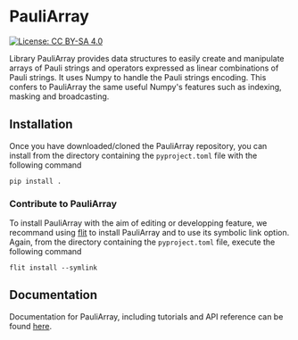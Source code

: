 # PauliArray

[![License: CC BY-SA 4.0](https://img.shields.io/badge/License-CC_BY--SA_4.0-lightgrey.svg)](https://creativecommons.org/licenses/by-sa/4.0/)

Library PauliArray provides data structures to easily create and manipulate arrays of Pauli strings and operators expressed as linear combinations of Pauli strings. It uses Numpy to handle the Pauli strings encoding. This confers to PauliArray the same useful Numpy's features such as indexing, masking and broadcasting.

## Installation

Once you have downloaded/cloned the PauliArray repository, you can install from the directory containing the `pyproject.toml` file with the following command

```
pip install .
```

### Contribute to PauliArray

To install PauliArray with the aim of editing or developping feature, we recommand using [flit](https://flit.pypa.io/en/stable/) to install PauliArray and to use its symbolic link option. Again, from the directory containing the `pyproject.toml` file, execute the following command

```
flit install --symlink
```

## Documentation

Documentation for PauliArray, including tutorials and API reference can be found [here](https://algolab-quantique.github.io/pauliarray/).